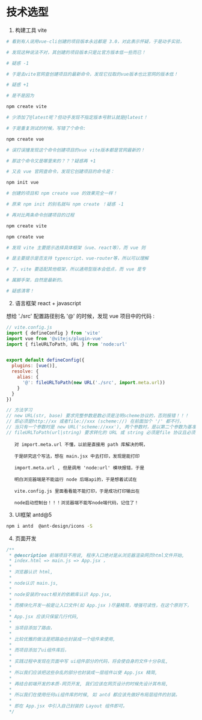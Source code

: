 # 技术选型

1. 构建工具 vite
```bash
# 看到有人说用vue-cli创建的项目版本永远都是 3.0，对此表示怀疑，于是动手实验，

# 发现这种说法不对，其创建的项目版本只是比官方版本低一些而已！

# 疑惑 -1

# 于是去vite官网查创建项目的最新命令，发现它拉取的vue版本也比官网的版本低！

# 疑惑 +1

# 是不是因为

npm create vite

# 少添加了@latest呢？但动手发现不指定版本号默认就是@latest！

# 于是重复测试的时候，写错了个命令:

npm create vue

# 误打误撞发现这个命令创建项目的vue vite版本都是官网最新的！

# 那这个命令又是哪里来的？？？疑惑再 +1

# 又去 vue 官网查命令，发现它创建项目的命令是：

npm init vue

# 创建的项目和 npm create vue 的效果完全一样！

# 原来 npm init 的别名就叫 npm create ！疑惑 -1

# 再对比两条命令创建项目的过程

npm create vite

npm create vue

# 发现 vite 主要提示选择具体框架（vue、react等），而 vue 则

# 是主要提示是否支持 typescript、vue-router等，所以可以理解

# 了，vite 要适配其他框架，所以通用型版本会低点，而 vue 是专

# 属脚手架，自然是最新的。

# 疑惑清零！

```
2. 语言框架 react + javascript

  想给 './src' 配置路径别名 '@' 的时候，发现 vue 项目中的代码 :
```javascript
// vite.config.js
import { defineConfig } from 'vite'
import vue from '@vitejs/plugin-vue'
import { fileURLToPath, URL } from 'node:url'


export default defineConfig({
  plugins: [vue()],
  resolve: {
    alias: {
      '@': fileURLToPath(new URL('./src', import.meta.url))
    }
  }
})

// 方法学习
// new URL(str, base) 要求完整参数是数必须是注明scheme协议的，否则报错！！！
// 即必须是http://xx 或者file://xxx (scheme://) 在前面加个 '/' 都不行，
// 当只有一个参数时是 new URL('scheme://xxx'), 两个参数时，是以第二个参数为基准，协议写在第二个参数上！！！
// fileURLToPath(url|string) 要求转化的 URL 或 string 必须是file 协议且必须携带盘符号的， 否则报错！！！
```

       对 import.meta.url 不懂，以前是直接用 path 库解决的啊，

       于是研究这个写法，想在 main.jsx 中去打印，发现是能打印

       import.meta.url , 但是调用 'node:url' 模块报错，于是

       明白浏览器端是不能运行 node 后端api的，于是想着试试在

       vite.config.js 里面看看能不能打印，于是成功打印输出在

       node启动控制台！！！浏览器端不能写node端代码，记住了！

3. UI框架 antd@5
```bash
npm i antd  @ant-design/icons -S
```

4. 页面开发
```javascript
/**
 * @description 前端项目不用说, 程序入口绝对是从浏览器渲染网页html文件开始,
 * index.html => main.js => App.jsx ，
 * 
 * 浏览器认识 html, 
 * 
 * node认识 main.js,
 * 
 * node安装的react相关的依赖库认识 App.jsx,
 * 
 * 而模块化开发一般是让入口文件(如 App.jsx )尽量精简，增强可读性，在这个原则下，
 * 
 * App.jsx 应该只保留几行代码, 
 * 
 * 当项目添加了路由，
 * 
 * 比较优雅的做法是把路由也封装成一个组件来使用, 
 * 
 * 而项目添加了ui组件库后，
 * 
 * 实践过程中发现在页面中写 ui组件部分的代码，将会使自身的文件十分杂乱, 
 * 
 * 所以我们应该把这些杂乱的部分也封装成一层组件以使 App.jsx 精简,
 * 
 * 再结合前端开发的本质-网页开发, 我们应该在网页设计的时候先设计其布局,
 * 
 * 所以我们在使用任何ui组件库的时候, 如 antd 都应该先做好布局层组件的封装。
 * 
 * 即在 App.jsx 中引入自己封装的 Layout 组件即可。
 */
```